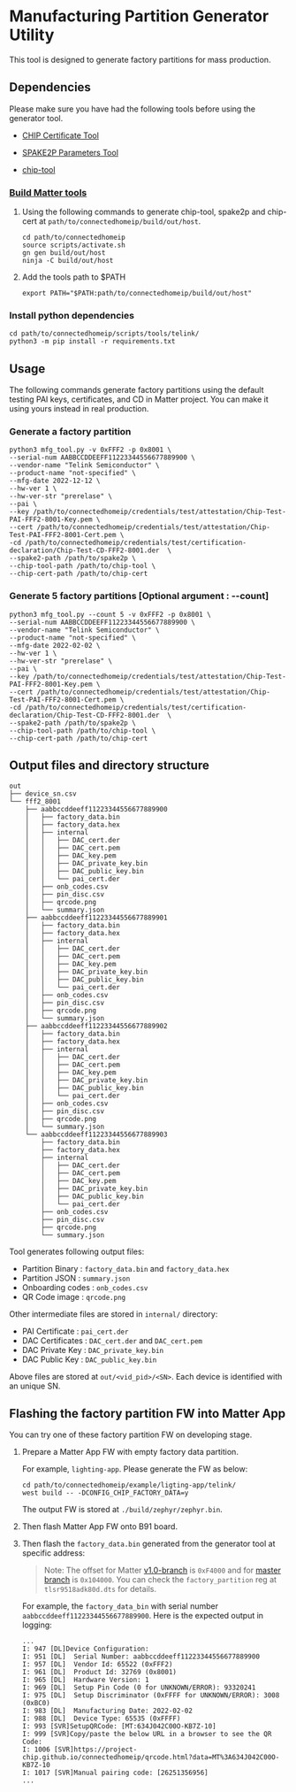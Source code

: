 # Manufacturing Partition Generator Utility

This tool is designed to generate factory partitions for mass production.

## Dependencies

Please make sure you have had the following tools before using the generator
tool.

-   [CHIP Certificate Tool](https://github.com/project-chip/connectedhomeip/tree/master/src/tools/chip-cert)

-   [SPAKE2P Parameters Tool](https://github.com/project-chip/connectedhomeip/tree/master/src/tools/spake2p)

-   [chip-tool](https://github.com/project-chip/connectedhomeip/tree/master/examples/chip-tool)

### [Build Matter tools](https://github.com/project-chip/connectedhomeip/blob/master/docs/guides/BUILDING.md#build-for-the-host-os-linux-or-macos)

1.  Using the following commands to generate chip-tool, spake2p and chip-cert at
    `path/to/connectedhomeip/build/out/host`.

    ```shell
    cd path/to/connectedhomeip
    source scripts/activate.sh
    gn gen build/out/host
    ninja -C build/out/host
    ```

2.  Add the tools path to \$PATH

    ```shell
    export PATH="$PATH:path/to/connectedhomeip/build/out/host"
    ```

### Install python dependencies

```shell
cd path/to/connectedhomeip/scripts/tools/telink/
python3 -m pip install -r requirements.txt
```

## Usage

The following commands generate factory partitions using the default testing PAI
keys, certificates, and CD in Matter project. You can make it using yours
instead in real production.

### Generate a factory partition

```shell
python3 mfg_tool.py -v 0xFFF2 -p 0x8001 \
--serial-num AABBCCDDEEFF11223344556677889900 \
--vendor-name "Telink Semiconductor" \
--product-name "not-specified" \
--mfg-date 2022-12-12 \
--hw-ver 1 \
--hw-ver-str "prerelase" \
--pai \
--key /path/to/connectedhomeip/credentials/test/attestation/Chip-Test-PAI-FFF2-8001-Key.pem \
--cert /path/to/connectedhomeip/credentials/test/attestation/Chip-Test-PAI-FFF2-8001-Cert.pem \
-cd /path/to/connectedhomeip/credentials/test/certification-declaration/Chip-Test-CD-FFF2-8001.der  \
--spake2-path /path/to/spake2p \
--chip-tool-path /path/to/chip-tool \
--chip-cert-path /path/to/chip-cert
```

### Generate 5 factory partitions [Optional argument : --count]

```shell
python3 mfg_tool.py --count 5 -v 0xFFF2 -p 0x8001 \
--serial-num AABBCCDDEEFF11223344556677889900 \
--vendor-name "Telink Semiconductor" \
--product-name "not-specified" \
--mfg-date 2022-02-02 \
--hw-ver 1 \
--hw-ver-str "prerelase" \
--pai \
--key /path/to/connectedhomeip/credentials/test/attestation/Chip-Test-PAI-FFF2-8001-Key.pem \
--cert /path/to/connectedhomeip/credentials/test/attestation/Chip-Test-PAI-FFF2-8001-Cert.pem \
-cd /path/to/connectedhomeip/credentials/test/certification-declaration/Chip-Test-CD-FFF2-8001.der  \
--spake2-path /path/to/spake2p \
--chip-tool-path /path/to/chip-tool \
--chip-cert-path /path/to/chip-cert
```

## Output files and directory structure

```
out
├── device_sn.csv
└── fff2_8001
    ├── aabbccddeeff11223344556677889900
    │   ├── factory_data.bin
    │   ├── factory_data.hex
    │   ├── internal
    │   │   ├── DAC_cert.der
    │   │   ├── DAC_cert.pem
    │   │   ├── DAC_key.pem
    │   │   ├── DAC_private_key.bin
    │   │   ├── DAC_public_key.bin
    │   │   └── pai_cert.der
    │   ├── onb_codes.csv
    │   ├── pin_disc.csv
    │   ├── qrcode.png
    │   └── summary.json
    ├── aabbccddeeff11223344556677889901
    │   ├── factory_data.bin
    │   ├── factory_data.hex
    │   ├── internal
    │   │   ├── DAC_cert.der
    │   │   ├── DAC_cert.pem
    │   │   ├── DAC_key.pem
    │   │   ├── DAC_private_key.bin
    │   │   ├── DAC_public_key.bin
    │   │   └── pai_cert.der
    │   ├── onb_codes.csv
    │   ├── pin_disc.csv
    │   ├── qrcode.png
    │   └── summary.json
    ├── aabbccddeeff11223344556677889902
    │   ├── factory_data.bin
    │   ├── factory_data.hex
    │   ├── internal
    │   │   ├── DAC_cert.der
    │   │   ├── DAC_cert.pem
    │   │   ├── DAC_key.pem
    │   │   ├── DAC_private_key.bin
    │   │   ├── DAC_public_key.bin
    │   │   └── pai_cert.der
    │   ├── onb_codes.csv
    │   ├── pin_disc.csv
    │   ├── qrcode.png
    │   └── summary.json
    └── aabbccddeeff11223344556677889903
        ├── factory_data.bin
        ├── factory_data.hex
        ├── internal
        │   ├── DAC_cert.der
        │   ├── DAC_cert.pem
        │   ├── DAC_key.pem
        │   ├── DAC_private_key.bin
        │   ├── DAC_public_key.bin
        │   └── pai_cert.der
        ├── onb_codes.csv
        ├── pin_disc.csv
        ├── qrcode.png
        └── summary.json
```

Tool generates following output files:

-   Partition Binary : `factory_data.bin` and `factory_data.hex`
-   Partition JSON : `summary.json`
-   Onboarding codes : `onb_codes.csv`
-   QR Code image : `qrcode.png`

Other intermediate files are stored in `internal/` directory:

-   PAI Certificate : `pai_cert.der`
-   DAC Certificates : `DAC_cert.der` and `DAC_cert.pem`
-   DAC Private Key : `DAC_private_key.bin`
-   DAC Public Key : `DAC_public_key.bin`

Above files are stored at `out/<vid_pid>/<SN>`. Each device is identified with
an unique SN.

## Flashing the factory partition FW into Matter App

You can try one of these factory partition FW on developing stage.

1. Prepare a Matter App FW with empty factory data partition.

    For example, `lighting-app`. Please generate the FW as below:

    ```shell
    cd path/to/connectedhomeip/example/ligting-app/telink/
    west build -- -DCONFIG_CHIP_FACTORY_DATA=y
    ```

    The output FW is stored at `./build/zephyr/zephyr.bin`.

2. Then flash Matter App FW onto B91 board.

3. Then flash the `factory_data.bin` generated from the generator tool at
   specific address:

    > Note: The offset for Matter
    > [v1.0-branch](https://github.com/telink-semi/zephyr/blob/telink_matter_v1.0-branch/boards/riscv/tlsr9518adk80d/tlsr9518adk80d.dts)
    > is `0xF4000` and for
    > [master branch](https://github.com/telink-semi/zephyr/blob/telink_matter/boards/riscv/tlsr9518adk80d/tlsr9518adk80d.dts)
    > is `0x104000`. You can check the `factory_partition` reg at
    > `tlsr9518adk80d.dts` for details.

    For example, the `factory_data_bin` with serial number
    `aabbccddeeff11223344556677889900`. Here is the expected output in logging:

    ```shell
    ...
    I: 947 [DL]Device Configuration:
    I: 951 [DL]  Serial Number: aabbccddeeff11223344556677889900
    I: 957 [DL]  Vendor Id: 65522 (0xFFF2)
    I: 961 [DL]  Product Id: 32769 (0x8001)
    I: 965 [DL]  Hardware Version: 1
    I: 969 [DL]  Setup Pin Code (0 for UNKNOWN/ERROR): 93320241
    I: 975 [DL]  Setup Discriminator (0xFFFF for UNKNOWN/ERROR): 3008 (0xBC0)
    I: 983 [DL]  Manufacturing Date: 2022-02-02
    I: 988 [DL]  Device Type: 65535 (0xFFFF)
    I: 993 [SVR]SetupQRCode: [MT:634J042C00O-KB7Z-10]
    I: 999 [SVR]Copy/paste the below URL in a browser to see the QR Code:
    I: 1006 [SVR]https://project-chip.github.io/connectedhomeip/qrcode.html?data=MT%3A634J042C00O-KB7Z-10
    I: 1017 [SVR]Manual pairing code: [26251356956]
    ...
    ```
